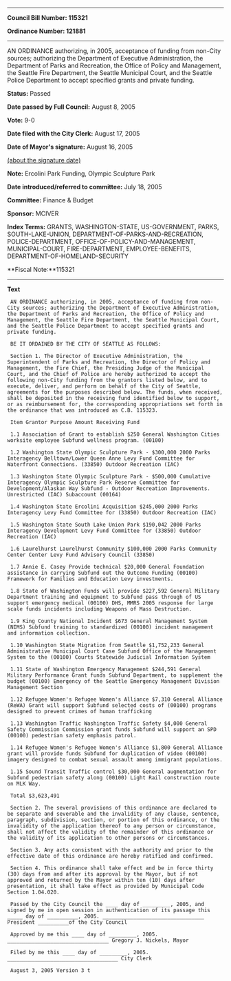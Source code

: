 

********

**Council Bill Number: 115321**
   
**Ordinance Number: 121881**
********

 AN ORDINANCE authorizing, in 2005, acceptance of funding from non-City sources; authorizing the Department of Executive Administration, the Department of Parks and Recreation, the Office of Policy and Management, the Seattle Fire Department, the Seattle Municipal Court, and the Seattle Police Department to accept specified grants and private funding.

**Status:** Passed
   
**Date passed by Full Council:** August 8, 2005
   
**Vote:** 9-0
   
**Date filed with the City Clerk:** August 17, 2005
   
**Date of Mayor's signature:** August 16, 2005
   
[(about the signature date)](/~public/approvaldate.htm)
   
   
**Note:** Ercolini Park Funding, Olympic Sculpture Park

   
**Date introduced/referred to committee:** July 18, 2005
   
**Committee:** Finance & Budget
   
**Sponsor:** MCIVER
   
   
**Index Terms:** GRANTS, WASHINGTON-STATE, US-GOVERNMENT, PARKS, SOUTH-LAKE-UNION, DEPARTMENT-OF-PARKS-AND-RECREATION, POLICE-DEPARTMENT, OFFICE-OF-POLICY-AND-MANAGEMENT, MUNICIPAL-COURT, FIRE-DEPARTMENT, EMPLOYEE-BENEFITS, DEPARTMENT-OF-HOMELAND-SECURITY

**Fiscal Note:**115321

********

**Text**
   
```
 AN ORDINANCE authorizing, in 2005, acceptance of funding from non- City sources; authorizing the Department of Executive Administration, the Department of Parks and Recreation, the Office of Policy and Management, the Seattle Fire Department, the Seattle Municipal Court, and the Seattle Police Department to accept specified grants and private funding.

 BE IT ORDAINED BY THE CITY OF SEATTLE AS FOLLOWS:

 Section 1. The Director of Executive Administration, the Superintendent of Parks and Recreation, the Director of Policy and Management, the Fire Chief, the Presiding Judge of the Municipal Court, and the Chief of Police are hereby authorized to accept the following non-City funding from the grantors listed below, and to execute, deliver, and perform on behalf of the City of Seattle, agreements for the purposes described below. The funds, when received, shall be deposited in the receiving fund identified below to support, or as reimbursement for, the corresponding appropriations set forth in the ordinance that was introduced as C.B. 115323.

 Item Grantor Purpose Amount Receiving Fund

 1.1 Association of Grant to establish $250 General Washington Cities worksite employee Subfund wellness program. (00100)

 1.2 Washington State Olympic Sculpture Park - $300,000 2000 Parks Interagency Belltown/Lower Queen Anne Levy Fund Committee for Waterfront Connections. (33850) Outdoor Recreation (IAC)

 1.3 Washington State Olympic Sculpture Park - $500,000 Cumulative Interagency Olympic Sculpture Park Reserve Committee for Development/Alaskan Way Subfund - Outdoor Recreation Improvements. Unrestricted (IAC) Subaccount (00164)

 1.4 Washington State Ercolini Acquisition $245,000 2000 Parks Interagency Levy Fund Committee for (33850) Outdoor Recreation (IAC)

 1.5 Washington State South Lake Union Park $190,042 2000 Parks Interagency Development Levy Fund Committee for (33850) Outdoor Recreation (IAC)

 1.6 Laurelhurst Laurelhurst Community $100,000 2000 Parks Community Center Center Levy Fund Advisory Council (33850)

 1.7 Annie E. Casey Provide technical $20,000 General Foundation assistance in carrying Subfund out the Outcome Funding (00100) Framework for Families and Education Levy investments.

 1.8 State of Washington Funds will provide $227,592 General Military Department training and equipment to Subfund pass through of US support emergency medical (00100) DHS, MMRS 2005 response for large scale funds incidents including Weapons of Mass Destruction.

 1.9 King County National Incident $673 General Management System (NIMS) Subfund training to standardized (00100) incident management and information collection.

 1.10 Washington State Migration from Seattle $1,752,233 General Administrative Municipal Court Case Subfund Office of the Management System to the (00100) Courts Statewide Judicial Information System

 1.11 State of Washington Emergency Management $244,591 General Military Performance Grant funds Subfund Department, to supplement the budget (00100) Emergency of the Seattle Emergency Management Division Management Section

 1.12 Refugee Women's Refugee Women's Alliance $7,310 General Alliance (ReWA) Grant will support Subfund selected costs of (00100) programs designed to prevent crimes of human trafficking

 1.13 Washington Traffic Washington Traffic Safety $4,000 General Safety Commission Commission grant funds Subfund will support an SPD (00100) pedestrian safety emphasis patrol.

 1.14 Refugee Women's Refugee Women's Alliance $1,800 General Alliance grant will provide funds Subfund for duplication of video (00100) imagery designed to combat sexual assault among immigrant populations.

 1.15 Sound Transit Traffic control $30,000 General augmentation for Subfund pedestrian safety along (00100) Light Rail construction route on MLK Way.

 Total $3,623,491

 Section 2. The several provisions of this ordinance are declared to be separate and severable and the invalidity of any clause, sentence, paragraph, subdivision, section, or portion of this ordinance, or the invalidity of the application thereof to any person or circumstance, shall not affect the validity of the remainder of this ordinance or the validity of its application to other persons or circumstances.

 Section 3. Any acts consistent with the authority and prior to the effective date of this ordinance are hereby ratified and confirmed.

 Section 4. This ordinance shall take effect and be in force thirty (30) days from and after its approval by the Mayor, but if not approved and returned by the Mayor within ten (10) days after presentation, it shall take effect as provided by Municipal Code Section 1.04.020.

 Passed by the City Council the ____ day of _________, 2005, and signed by me in open session in authentication of its passage this _____ day of __________, 2005. _________________________________ President __________of the City Council

 Approved by me this ____ day of _________, 2005. _________________________________ Gregory J. Nickels, Mayor

 Filed by me this ____ day of _________, 2005. ____________________________________ City Clerk

 August 3, 2005 Version 3 t

```
